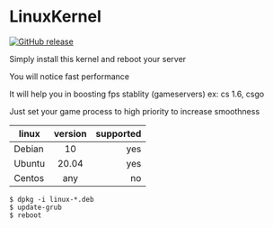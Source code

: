 # LinuxKernel

[![GitHub release](https://img.shields.io/badge/release-5.11.1-blue)](https://GitHub.com/SanjaySRocks/LinuxKernel/releases/)

Simply install this kernel and reboot your server

You will notice fast performance

It will help you in boosting fps stablity (gameservers) ex: cs 1.6, csgo

Just set your game process to high priority to increase smoothness

| linux        | version           | supported  |
| ------------- |:-------------:| -----:|
| Debian      | 10 | yes |
| Ubuntu      | 20.04      |   yes |
| Centos | any      |    no |


```
$ dpkg -i linux-*.deb
$ update-grub
$ reboot
```
